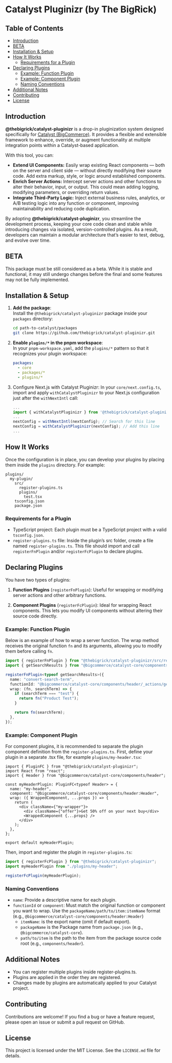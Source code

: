 # Catalyst Pluginizr (by The BigRick)

## Table of Contents

- [Introduction](#introduction)
- [BETA](#beta)
- [Installation & Setup](#installation--setup)
- [How It Works](#how-it-works)
    - [Requirements for a Plugin](#requirements-for-a-plugin)
- [Declaring Plugins](#declaring-plugins)
    - [Example: Function Plugin](#example-function-plugin)
    - [Example: Component Plugin](#example-component-plugin)
    - [Naming Conventions](#naming-conventions)
- [Additional Notes](#additional-notes)
- [Contributing](#contributing)
- [License](#license)

## Introduction

**@thebigrick/catalyst-pluginizr** is a drop-in pluginization system designed specifically
for [Catalyst (BigCommerce)](https://developer.bigcommerce.com/). It provides a flexible and extensible framework to
enhance, override, or augment functionality at multiple integration points within a Catalyst-based application.

With this tool, you can:

- **Extend UI Components:** Easily wrap existing React components — both on the server and client side — without
  directly
  modifying their source code. Add extra markup, style, or logic around established components.
- **Enrich Server Actions:** Intercept server actions and other functions to alter their behavior, input, or output.
  This could mean adding logging, modifying parameters, or overriding return values.
- **Integrate Third-Party Logic:** Inject external business rules, analytics, or A/B testing logic into any function or
  component, improving maintainability and reducing code duplication.

By adopting **@thebigrick/catalyst-pluginizr**, you streamline the development process, keeping your core code clean and
stable while introducing changes via isolated, version-controlled plugins. As a result, developers can maintain a
modular architecture that’s easier to test, debug, and evolve over time.

## BETA

This package must be still considered as a beta. While it is stable and functional, it may still undergo changes before
the final and some features may not be fully implemented.

## Installation & Setup

1. **Add the package**:  
   Install the `@thebigrick/catalyst-pluginizr` package inside your `packages` directory:
   ```bash
   cd path-to-catalyst/packages
   git clone https://github.com/thebigrick/catalyst-pluginizr.git
   ```
2. **Enable `plugins/*` in the pnpm workspace**:  
   In your `pnpm-workspace.yaml`, add the `plugins/*` pattern so that it recognizes your plugin workspace:
   ```yaml
   packages:
     - core
     - packages/*
     - plugins/*
   ```
3. Configure Next.js with Catalyst Pluginizr:
   In your `core/next.config.ts`, import and apply `withCatalystPluginizr` to your Next.js configuration just after the
   `withNextIntl` call:
   ```ts
   ...
   import { withCatalystPluginizr } from '@thebigrick/catalyst-pluginizr';
   ...
   nextConfig = withNextIntl(nextConfig); // Search for this line
   nextConfig = withCatalystPluginizr(nextConfig); // Add this line
   ...
   ```

## How It Works

Once the configuration is in place, you can develop your plugins by placing them inside the `plugins` directory. For
example:

```
plugins/
  my-plugin/
    src/
      register-plugins.ts
      plugins/
        test.tsx
    tsconfig.json
    package.json
```

### Requirements for a Plugin

- TypeScript project: Each plugin must be a TypeScript project with a valid `tsconfig.json`.
- `register-plugins.ts` file: Inside the plugin’s src folder, create a file named `register-plugins.ts`. This file
  should
  import and call `registerFnPlugin` and/or `registerFcPlugin` to declare plugins.

## Declaring Plugins

You have two types of plugins:

1. **Function Plugins** (`registerFnPlugin`):
   Useful for wrapping or modifying server actions and other arbitrary functions.

2. **Component Plugins** (`registerFcPlugin`):
   Ideal for wrapping React components. This lets you modify UI components without altering their source code directly.

### Example: Function Plugin

Below is an example of how to wrap a server function. The wrap method receives the original function `fn` and its
arguments, allowing you to modify them before calling `fn`.

```ts
import { registerFnPlugin } from "@thebigrick/catalyst-pluginizr/src/registry";
import { getSearchResults } from "@bigcommerce/catalyst-core/components/header/_actions/get-search-results";

registerFnPlugin<typeof getSearchResults>({
  name: "convert-search-term",
  functionId: "@bigcommerce/catalyst-core/components/header/_actions/get-search-results:getSearchResults",
  wrap: (fn, searchTerm) => {
    if (searchTerm === "test") {
      return fn("Product Test");
    }

    return fn(searchTerm);
  },
});
```

### Example: Component Plugin

For component plugins, it is recommended to separate the plugin component definition from the `register-plugins.ts`.
First, define your plugin in a separate .tsx file, for example `plugins/my-header.tsx`:

```tsx
import { PluginFC } from "@thebigrick/catalyst-pluginizr";
import React from "react";
import { Header } from "@bigcommerce/catalyst-core/components/header";

const myHeaderPlugin: PluginFC<typeof Header> = {
  name: "my-header",
  component: "@bigcommerce/catalyst-core/components/header:Header",
  wrap: ({ WrappedComponent, ...props }) => {
    return (
      <div className={"my-wrapper"}>
        <div className={"offer"}>Get 50% off on your next buy</div>
        <WrappedComponent {...props} />
      </div>
    );
  },
};

export default myHeaderPlugin;
```

Then, import and register the plugin in `register-plugins.ts`:

```ts
import { registerFcPlugin } from "@thebigrick/catalyst-pluginizr";
import myHeaderPlugin from "./plugins/my-header";

registerFcPlugin(myHeaderPlugin);
```

### Naming Conventions

- `name`: Provide a descriptive name for each plugin.
- `functionId` or `component`: Must match the original function or component you want to wrap.
  Use the `packageName/path/to/item:itemName` format (e.g., `@bigcommerce/catalyst-core/components/header:Header`)
    - `itemName`: is the export name (omit if default export).
    - `packageName` is the Package name from `package.json` (e.g., `@bigcommerce/catalyst-core`).
    - `path/to/item` is the path to the item from the package source code root (e.g., `components/header`).

## Additional Notes

- You can register multiple plugins inside register-plugins.ts.
- Plugins are applied in the order they are registered.
- Changes made by plugins are automatically applied to your Catalyst project.

## Contributing

Contributions are welcome! If you find a bug or have a feature request, please open an issue or submit a pull request on
GitHub.

## License

This project is licensed under the MIT License. See the `LICENSE.md` file for details.
